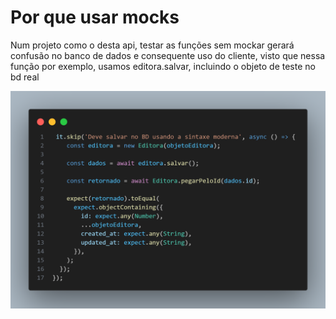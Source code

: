 # Por que usar mocks

Num projeto como o desta api, testar as funções sem mockar gerará confusão no banco de dados e consequente uso do cliente, visto que nessa função por exemplo, usamos editora.salvar, incluindo o objeto de teste no bd real

![func salvar database editora test](image.png)